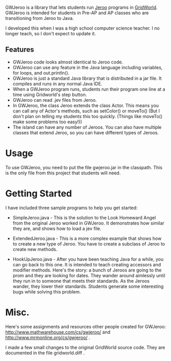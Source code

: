 GWJeroo is a library that lets students run
[Jeroo](http://home.cc.gatech.edu/dorn/jeroo) programs in
[GridWorld](http://www.horstmann.com/gridworld/).
GWJeroo is intended for students in Pre-AP and AP classes who are transitioning
from Jeroo to Java.

I developed this when I was a high school computer science teacher. I no longer
teach, so I don't expect to update it.

## Features

* GWJeroo code looks almost identical to Jeroo code.
* GWJeroo can use any feature in the Java language including variables, for
  loops, and out.println().
* GWJeroo is just a standard Java library that is distributed in a jar file. It
  compiles and runs in any normal Java IDE.
* When a GWJeroo program runs, students run their program one line at a time
  using Gridworld's step button.
* GWJeroo can read .jev files from Jeroo.
* In GWJeroo, the class Jeroo extends the class Actor. This means you can call
  any of Actor's methods, such as setColor() or moveTo() (But I don't plan on
  telling my students this too quickly. (Things like moveTo() make some
  problems too easy!))
* The island can have any number of Jeroos. You can also have multiple classes
  that extend Jeroo, so you can have different types of Jeroos.
<!--And of course, there is javadoc style documentation.-->

# Usage
To use GWJeroo, you need to put the file gwjeroo.jar in the classpath. This is
the only file from this project that students will need.

# Getting Started

I have included three sample programs to help you get started:

* SimpleJeroo.java - This is the solution to the Look Homeward Angel from the
	original Jeroo worked in GWJeroo.  It demonstrates how similar they are,
	and shows how to load a jev file.

* ExtendedJeroo.java - This is a more complex example that shows how to create
	a new type of Jeroo.  You have to create a subclass of Jeroo to create new
	methods.

* HookUpJeroo.java - After you have been teaching Java for a while, you can go
	back to this one.  It is intended to teach creating accessors and modifier
	methods.  Here's the story:  a bunch of Jeroos are going to the prom and
	they are looking for dates.  They wander around aimlessly until they run in
	to someone that meets their standards.  As the Jeroos wander, they lower
	their standards.  Students generate some interesting bugs while solving
	this problem.

# Misc.
Here's some assignments and resources other people created for GWJeroo:
http://www.mathwarehouse.com/cs/gwjeroo/ and
http://www.mrmonline.org/cs/gwjeroo/ .

I made a few small changes to the original GridWorld source code.  They are
documented in the file gridworld.diff .

